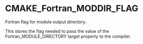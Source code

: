   

# CMAKE_Fortran_MODDIR_FLAG  
Fortran flag for module output directory.  

This stores the flag needed to pass the value of the
Fortran_MODULE_DIRECTORY target property to the compiler.  

